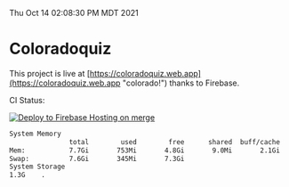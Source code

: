 Thu Oct 14 02:08:30 PM MDT 2021

# Coloradoquiz


This project is live at [https://coloradoquiz.web.app](https://coloradoquiz.web.app "colorado!") thanks to Firebase.

CI Status: 

[![Deploy to Firebase Hosting on merge](https://github.com/teamkushal/coloradoquiz/actions/workflows/firebase-hosting-merge.yml/badge.svg)](https://github.com/teamkushal/coloradoquiz/actions/workflows/firebase-hosting-merge.yml)

```bash
System Memory
               total        used        free      shared  buff/cache   available
Mem:           7.7Gi       753Mi       4.8Gi       9.0Mi       2.1Gi       6.6Gi
Swap:          7.6Gi       345Mi       7.3Gi
System Storage
1.3G	.
```
```bash
